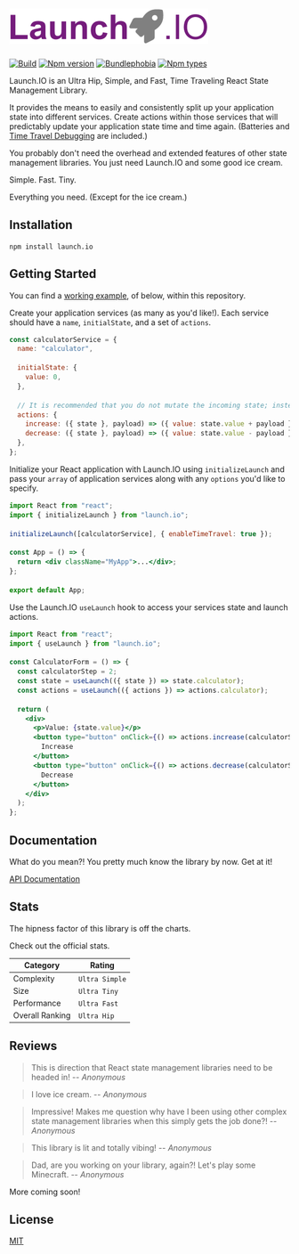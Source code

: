 # ![Launch.IO Logo](./logo/logo-small.png)

[![Build](https://github.com/launch-io/launch.io/workflows/Launch.IO%20Build/badge.svg)](https://github.com/launch-io/launch.io/actions?query=workflow%3A%22Launch.IO+Build%22)
[![Npm version](https://img.shields.io/npm/v/launch.io.svg)](https://npmjs.org/package/launch.io)
[![Bundlephobia](https://img.shields.io/bundlephobia/minzip/launch.io)](https://bundlephobia.com/result?p=launch.io)
[![Npm types](https://img.shields.io/npm/types/launch.io.svg)](https://npmjs.org/package/launch.io)

Launch.IO is an Ultra Hip, Simple, and Fast, Time Traveling React State Management Library.

It provides the means to easily and consistently split up your application state into different services. Create actions within those services that will predictably update your application state time and time again. (Batteries and [Time Travel Debugging](./docs/api/timeTravelDebugging.md) are included.)

You probably don't need the overhead and extended features of other state management libraries. You just need Launch.IO and some good ice cream.

Simple. Fast. Tiny.

Everything you need. (Except for the ice cream.)

## Installation

```
npm install launch.io
```

## Getting Started

You can find a [working example](./example), of below, within this repository.

Create your application services (as many as you'd like!). Each service should have a `name`, `initialState`, and a set of `actions`.

```javascript
const calculatorService = {
  name: "calculator",

  initialState: {
    value: 0,
  },

  // It is recommended that you do not mutate the incoming state; instead return a brand new state.
  actions: {
    increase: ({ state }, payload) => ({ value: state.value + payload }),
    decrease: ({ state }, payload) => ({ value: state.value - payload }),
  },
};
```

Initialize your React application with Launch.IO using `initializeLaunch` and pass your `array` of application services along with any `options` you'd like to specify.

```jsx
import React from "react";
import { initializeLaunch } from "launch.io";

initializeLaunch([calculatorService], { enableTimeTravel: true });

const App = () => {
  return <div className="MyApp">...</div>;
};

export default App;
```

Use the Launch.IO `useLaunch` hook to access your services state and launch actions.

```jsx
import React from "react";
import { useLaunch } from "launch.io";

const CalculatorForm = () => {
  const calculatorStep = 2;
  const state = useLaunch(({ state }) => state.calculator);
  const actions = useLaunch(({ actions }) => actions.calculator);

  return (
    <div>
      <p>Value: {state.value}</p>
      <button type="button" onClick={() => actions.increase(calculatorStep)}>
        Increase
      </button>
      <button type="button" onClick={() => actions.decrease(calculatorStep)}>
        Decrease
      </button>
    </div>
  );
};
```

## Documentation

What do you mean?! You pretty much know the library by now. Get at it!

[API Documentation](./docs/api/index.md)

## Stats

The hipness factor of this library is off the charts.

Check out the official stats.

| Category        | Rating         |
| --------------- | -------------- |
| Complexity      | `Ultra Simple` |
| Size            | `Ultra Tiny`   |
| Performance     | `Ultra Fast`   |
| Overall Ranking | `Ultra Hip`    |

## Reviews

> This is direction that React state management libraries need to be headed in!
> -- <cite>Anonymous</cite>

> I love ice cream.
> -- <cite>Anonymous</cite>

> Impressive! Makes me question why have I been using other complex state management libraries when this simply gets the job done?!
> -- <cite>Anonymous</cite>

> This library is lit and totally vibing!
> -- <cite>Anonymous</cite>

> Dad, are you working on your library, again?! Let's play some Minecraft.
> -- <cite>Anonymous</cite>

More coming soon!

## License

[MIT](LICENSE)
